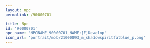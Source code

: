 ```yaml
---
layout: npc
permalink: /90000701

title: Npc
id: '90000701'
npc_name: 'NPCNAME_90000701_NAME:[F]Develop'
icon_url: 'portrait/mob/21000893_m_shadowspiritfatblue_p.png'
---
```

